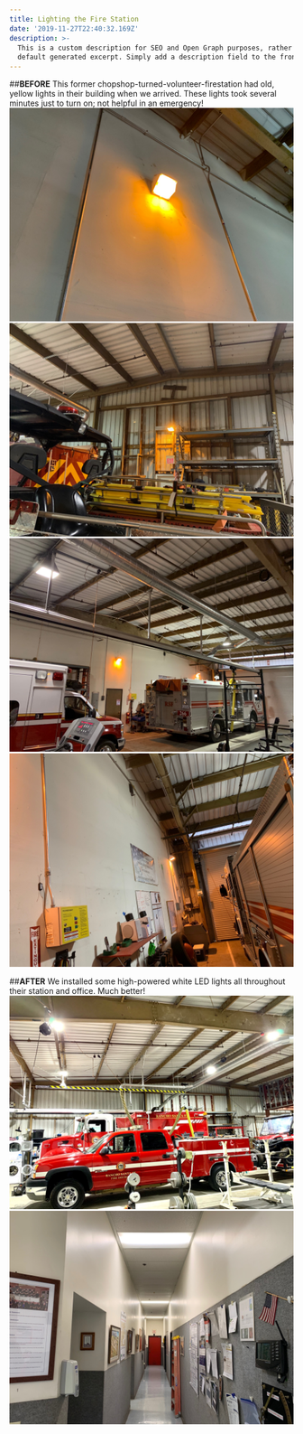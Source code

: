 ```yaml
---
title: Lighting the Fire Station
date: '2019-11-27T22:40:32.169Z'
description: >-
  This is a custom description for SEO and Open Graph purposes, rather than the
  default generated excerpt. Simply add a description field to the frontmatter.
---
```




##**BEFORE**
This former chopshop-turned-volunteer-firestation had old, yellow lights in their building when we arrived. These lights took several minutes just to turn on; not helpful in an emergency!
![Yellowlight](./yellow-light.jpg)
![Yellowlight2](./yellow-light-2.jpg)
![Yellowlight3](./yellow-light-3.jpg)
![Yellowlight4](./yellow-light-4.jpg)


##**AFTER**
We installed some high-powered white LED lights all throughout their station and office. Much better!
![Firestation](./firestation.jpg)
![Litstationhallway](./litstationhallway.jpg)


